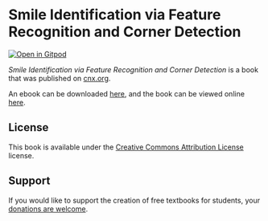 # Smile Identification via Feature Recognition and Corner Detection

[![Open in Gitpod](https://gitpod.io/button/open-in-gitpod.svg)](https://gitpod.io/from-referrer/)

_Smile Identification via Feature Recognition and Corner Detection_ is a book that was published on [cnx.org](https://cnx.org/).

An ebook can be downloaded [here](https://github.com/cnx-user-books/cnxbook-smile-identification-via-feature-recognition-and-corner-detection/releases/latest), and the book can be viewed online [here](https://github.com/cnx-user-books/cnxbook-smile-identification-via-feature-recognition-and-corner-detection/releases/latest).

## License
This book is available under the [Creative Commons Attribution License](./LICENSE) license.

## Support
If you would like to support the creation of free textbooks for students, your [donations are welcome](https://riceconnect.rice.edu/donation/support-openstax-banner).
